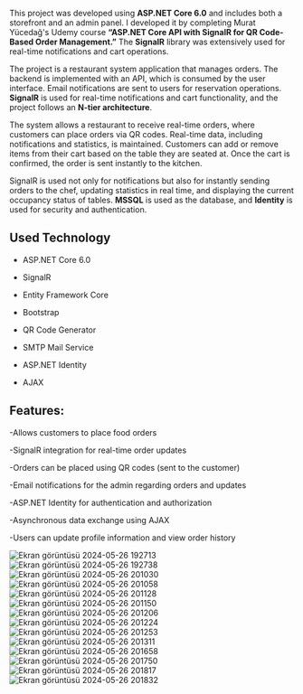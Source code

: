 This project was developed using **ASP.NET Core 6.0** and includes both a storefront and an admin panel. I developed it by completing Murat Yücedağ's Udemy course **“ASP.NET Core API with SignalR for QR Code-Based Order Management.”** The **SignalR** library was extensively used for real-time notifications and cart operations.

The project is a restaurant system application that manages orders. The backend is implemented with an API, which is consumed by the user interface. Email notifications are sent to users for reservation operations. **SignalR** is used for real-time notifications and cart functionality, and the project follows an **N-tier architecture**.

The system allows a restaurant to receive real-time orders, where customers can place orders via QR codes. Real-time data, including notifications and statistics, is maintained. Customers can add or remove items from their cart based on the table they are seated at. Once the cart is confirmed, the order is sent instantly to the kitchen.

SignalR is used not only for notifications but also for instantly sending orders to the chef, updating statistics in real time, and displaying the current occupancy status of tables. **MSSQL** is used as the database, and **Identity** is used for security and authentication.


## Used Technology

-	ASP.NET Core 6.0

- SignalR

-	Entity Framework Core

- Bootstrap

- QR Code Generator

- SMTP Mail Service

- ASP.NET Identity

- AJAX

## Features:

-Allows customers to place food orders

-SignalR integration for real-time order updates

-Orders can be placed using QR codes (sent to the customer)

-Email notifications for the admin regarding orders and updates

-ASP.NET Identity for authentication and authorization

-Asynchronous data exchange using AJAX

-Users can update profile information and view order history

![Ekran görüntüsü 2024-05-26 192713](https://github.com/kubrakaradirek/OrderSignaIRProject/assets/133059827/f7af0724-3686-4b4b-98eb-9852e7d36b0b)
![Ekran görüntüsü 2024-05-26 192738](https://github.com/kubrakaradirek/OrderSignaIRProject/assets/133059827/3eb7f6bd-61c5-434f-9571-82b2b8d9d660)
![Ekran görüntüsü 2024-05-26 201030](https://github.com/kubrakaradirek/OrderSignaIRProject/assets/133059827/da1fada7-d5f0-488f-8f26-9810b5488754)
![Ekran görüntüsü 2024-05-26 201058](https://github.com/kubrakaradirek/OrderSignaIRProject/assets/133059827/d499e396-9527-4a78-a9c1-efadaf8702a4)
![Ekran görüntüsü 2024-05-26 201128](https://github.com/kubrakaradirek/OrderSignaIRProject/assets/133059827/4b5fda73-07a4-44ec-b399-f7261131faff)
![Ekran görüntüsü 2024-05-26 201150](https://github.com/kubrakaradirek/OrderSignaIRProject/assets/133059827/092695a6-6c31-416e-8f0a-a5071ed8f913)
![Ekran görüntüsü 2024-05-26 201206](https://github.com/kubrakaradirek/OrderSignaIRProject/assets/133059827/d9adaf8f-bcc1-44ac-85ee-80742228868a)
![Ekran görüntüsü 2024-05-26 201224](https://github.com/kubrakaradirek/OrderSignaIRProject/assets/133059827/9d089bee-fbd1-4dc2-bdd5-476281248546)
![Ekran görüntüsü 2024-05-26 201253](https://github.com/kubrakaradirek/OrderSignaIRProject/assets/133059827/835a664d-2e2d-4178-8361-8c380422654d)
![Ekran görüntüsü 2024-05-26 201311](https://github.com/kubrakaradirek/OrderSignaIRProject/assets/133059827/fc4908fd-7a08-4f8d-8a3a-20b655c5e4ce)
![Ekran görüntüsü 2024-05-26 201658](https://github.com/kubrakaradirek/OrderSignaIRProject/assets/133059827/aa63d536-4a71-44f9-85b4-98889933018a)
![Ekran görüntüsü 2024-05-26 201750](https://github.com/kubrakaradirek/OrderSignaIRProject/assets/133059827/d8fb8a21-2f48-4a40-ab76-86c6867713e2)
![Ekran görüntüsü 2024-05-26 201817](https://github.com/kubrakaradirek/OrderSignaIRProject/assets/133059827/41dc89de-d2de-4775-9046-247e5c7e9310)![Ekran görüntüsü 2024-05-26 201832](https://github.com/kubrakaradirek/OrderSignaIRProject/assets/133059827/73b96457-9944-460d-b8f5-10cf6c6b363c)
